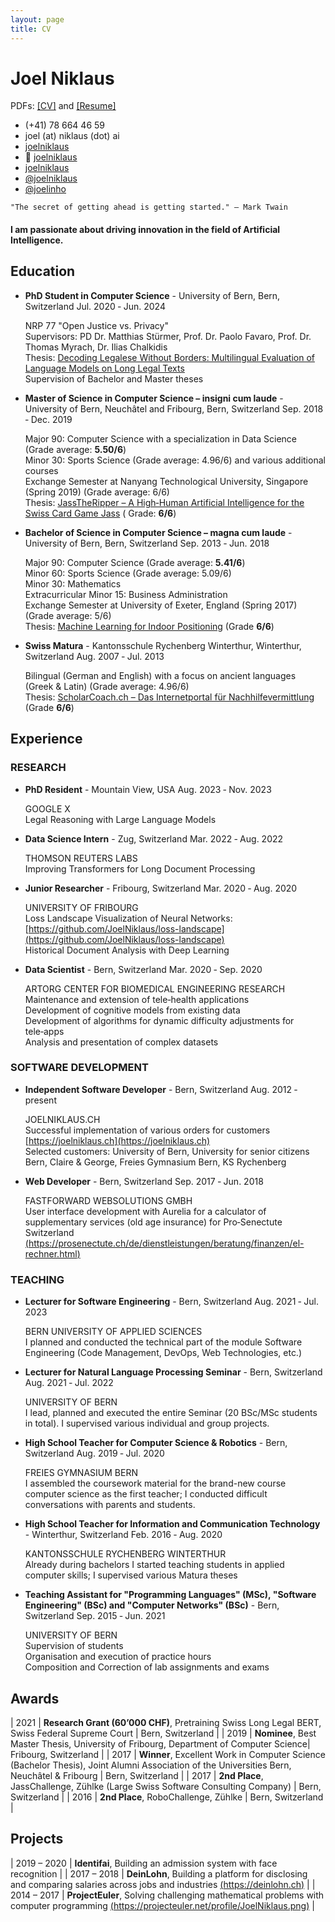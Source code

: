 ```yaml
---
layout: page
title: CV
---
```


Joel Niklaus
============

PDFs: [[CV]](/files/CV.pdf) and [[Resume]](/files/Resume.pdf)

<!-- The unordered list immediately after the h1 will be formatted on a single
line. It is intended to be used for contact details -->
<!--- <i class="fa fa-birthday-cake" aria-hidden="true"></i> 05/09/1995 -->
<!--- <i class="fa fa-home" aria-hidden="true"></i> [joelniklaus.ch](http://joelniklaus.ch) -->
<!--- <i class="fa fa-address-card" aria-hidden="true"></i> Schwarztorstrasse 108, 3008 Bern, Switzerland -->

- <i class="fa fa-phone" aria-hidden="true"></i> (+41) 78 664 46 59
- <i class="fa fa-envelope" aria-hidden="true"></i> joel (at) niklaus (dot) ai
- <i class="fa-brands fa-github" aria-hidden="true"></i> [joelniklaus](https://github.com/joelniklaus)
- 🤗 [joelniklaus](https://huggingface.co/joelniklaus)
- <i class="fa-brands fa-linkedin-in" aria-hidden="true"></i> [joelniklaus](https://www.linkedin.com/in/joelniklaus)
- <i class="fa-brands fa-twitter" aria-hidden="true"></i> [@joelniklaus](https://twitter.com/joelniklaus)
- <i class="fa-brands fa-telegram" aria-hidden="true"></i> [@joelinho](https://t.me/Joelinho)

```
"The secret of getting ahead is getting started." – Mark Twain
```
#### I am passionate about driving innovation in the field of Artificial Intelligence.

## Education

* **PhD Student in Computer Science** - University of Bern, Bern, Switzerland Jul. 2020 ‑ Jun. 2024

  NRP 77 "Open Justice vs. Privacy"<br>
  Supervisors: PD Dr. Matthias Stürmer, Prof. Dr. Paolo Favaro, Prof. Dr. Thomas Myrach, Dr. Ilias Chalkidis<br>
  Thesis: [Decoding Legalese Without Borders: Multilingual Evaluation of Language Models on Long Legal Texts](/files/theses/PhD_Thesis.pdf) <br>
  Supervision of Bachelor and Master theses

* **Master of Science in Computer Science – insigni cum laude** - University of Bern, Neuchâtel and Fribourg, Bern, Switzerland Sep. 2018 ‑ Dec. 2019

  Major 90: Computer Science with a specialization in Data Science (Grade average: **5.50/6**)<br>
  Minor 30: Sports Science (Grade average: 4.96/6) and various additional courses<br>
  Exchange Semester at Nanyang Technological University, Singapore (Spring 2019) (Grade average: 6/6)<br>
  Thesis: [JassTheRipper – A High‑Human Artificial Intelligence for the Swiss Card Game Jass](/files/theses/Master_Thesis.pdf) (
  Grade: **6/6**)


* **Bachelor of Science in Computer Science – magna cum laude** - University of Bern, Bern, Switzerland Sep. 2013 ‑ Jun. 2018

  Major 90: Computer Science (Grade average: **5.41/6**)<br>
  Minor 60: Sports Science (Grade average: 5.09/6)<br>
  Minor 30: Mathematics<br>
  Extracurricular Minor 15: Business Administration<br>
  Exchange Semester at University of Exeter, England (Spring 2017) (Grade average: 5/6)<br>
  Thesis: [Machine Learning for Indoor Positioning](/files/theses/Bachelor_Thesis.pdf) (Grade **6/6**)

* **Swiss Matura** - Kantonsschule Rychenberg Winterthur, Winterthur, Switzerland Aug. 2007 ‑ Jul. 2013

  Bilingual (German and English) with a focus on ancient languages (Greek & Latin) (Grade average: 4.96/6)<br>
  Thesis: [ScholarCoach.ch – Das Internetportal für Nachhilfevermittlung](/files/theses/Matura_Thesis.pdf) (Grade **6/6**)

## Experience

### RESEARCH

* **PhD Resident** - Mountain View, USA Aug. 2023 ‑ Nov. 2023 <br>

  GOOGLE X <br>
  Legal Reasoning with Large Language Models

* **Data Science Intern** - Zug, Switzerland Mar. 2022 ‑ Aug. 2022 <br>

  THOMSON REUTERS LABS <br>
  Improving Transformers for Long Document Processing

* **Junior Researcher** - Fribourg, Switzerland Mar. 2020 ‑ Aug. 2020 <br>

  UNIVERSITY OF FRIBOURG<br>
  Loss Landscape Visualization of Neural Networks: [https://github.com/JoelNiklaus/loss-landscape](https://github.com/JoelNiklaus/loss-landscape)<br>
  Historical Document Analysis with Deep Learning

* **Data Scientist** - Bern, Switzerland Mar. 2020 ‑ Sep. 2020<br>

  ARTORG CENTER FOR BIOMEDICAL ENGINEERING RESEARCH<br>
  Maintenance and extension of tele‑health applications<br>
  Development of cognitive models from existing data<br>
  Development of algorithms for dynamic difficulty adjustments for tele‑apps<br>
  Analysis and presentation of complex datasets

### SOFTWARE DEVELOPMENT

* **Independent Software Developer** - Bern, Switzerland Aug. 2012 ‑ present <br>

  JOELNIKLAUS.CH<br>
  Successful implementation of various orders for customers [https://joelniklaus.ch](https://joelniklaus.ch)<br>
  Selected customers: University of Bern, University for senior citizens Bern, Claire & George, Freies Gymnasium Bern, KS Rychenberg

* **Web Developer** - Bern, Switzerland Sep. 2017 ‑ Jun. 2018 <br>

  FASTFORWARD WEBSOLUTIONS GMBH <br>
  User interface development with Aurelia for a calculator of supplementary services (old age insurance) for Pro‑Senectute Switzerland [(https://prosenectute.ch/de/dienstleistungen/beratung/finanzen/el-rechner.html)](https://prosenectute.ch/de/dienstleistungen/beratung/finanzen/el-rechner.html)

### TEACHING

* **Lecturer for Software Engineering** - Bern, Switzerland Aug. 2021 ‑ Jul. 2023 <br>

  BERN UNIVERSITY OF APPLIED SCIENCES <br>
  I planned and conducted the technical part of the module Software Engineering (Code Management, DevOps, Web Technologies, etc.)

* **Lecturer for Natural Language Processing Seminar** - Bern, Switzerland Aug. 2021 ‑ Jul. 2022<br>

  UNIVERSITY OF BERN<br>
  I lead, planned and executed the entire Seminar (20 BSc/MSc students in total). I supervised various individual and group projects.

* **High School Teacher for Computer Science & Robotics** - Bern, Switzerland Aug. 2019 ‑ Jul. 2020 <br>

  FREIES GYMNASIUM BERN<br>
  I assembled the coursework material for the brand-new course computer science as the first teacher; I conducted difficult conversations with parents and students.

* **High School Teacher for Information and Communication Technology** - Winterthur, Switzerland Feb. 2016 ‑ Aug. 2020 <br>

  KANTONSSCHULE RYCHENBERG WINTERTHUR<br>
  Already during bachelors I started teaching students in applied computer skills; I supervised various Matura theses

* **Teaching Assistant for "Programming Languages" (MSc), "Software Engineering" (BSc) and "Computer Networks" (BSc)** - Bern, Switzerland Sep. 2015 ‑ Jun. 2021 <br>

  UNIVERSITY OF BERN<br>
  Supervision of students<br>
  Organisation and execution of practice hours<br>
  Composition and Correction of lab assignments and exams<br>


## Awards

| 2021 | **Research Grant (60’000 CHF)**, Pretraining Swiss Long Legal BERT, Swiss Federal Supreme Court | Bern, Switzerland |
| 2019 | **Nominee**, Best Master Thesis, University of Fribourg, Department of Computer Science| Fribourg, Switzerland |
| 2017 | **Winner**, Excellent Work in Computer Science (Bachelor Thesis), Joint Alumni Association of the Universities Bern, Neuchâtel & Fribourg | Bern, Switzerland |
| 2017 | **2nd Place**, JassChallenge, Zühlke (Large Swiss Software Consulting Company) | Bern, Switzerland |
| 2016 | **2nd Place**, RoboChallenge, Zühlke | Bern, Switzerland |

## Projects

| 2019 – 2020 | **Identifai**, Building an admission system with face recognition |
| 2017 – 2018 | **DeinLohn**, Building a platform for disclosing and comparing salaries across jobs and industries [(https://deinlohn.ch)](https://deinlohn.ch) |
| 2014 – 2017 | **ProjectEuler**, Solving challenging mathematical problems with computer programming [(https://projecteuler.net/profile/JoelNiklaus.png)](https://projecteuler.net/profile/JoelNiklaus.png) |

